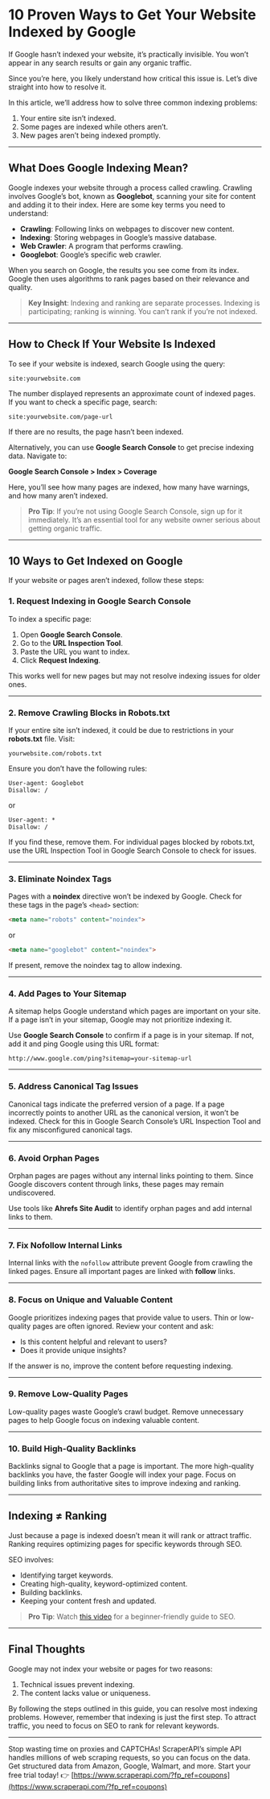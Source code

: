 
# 10 Proven Ways to Get Your Website Indexed by Google

If Google hasn’t indexed your website, it’s practically invisible. You won’t appear in any search results or gain any organic traffic.

Since you’re here, you likely understand how critical this issue is. Let’s dive straight into how to resolve it.

In this article, we’ll address how to solve three common indexing problems:

1. Your entire site isn’t indexed.
2. Some pages are indexed while others aren’t.
3. New pages aren’t being indexed promptly.

---

## What Does Google Indexing Mean?

Google indexes your website through a process called crawling. Crawling involves Google’s bot, known as **Googlebot**, scanning your site for content and adding it to their index. Here are some key terms you need to understand:

- **Crawling**: Following links on webpages to discover new content.
- **Indexing**: Storing webpages in Google’s massive database.
- **Web Crawler**: A program that performs crawling.
- **Googlebot**: Google’s specific web crawler.

When you search on Google, the results you see come from its index. Google then uses algorithms to rank pages based on their relevance and quality.

> **Key Insight**: Indexing and ranking are separate processes. Indexing is participating; ranking is winning. You can’t rank if you’re not indexed.

---

## How to Check If Your Website Is Indexed

To see if your website is indexed, search Google using the query:

```plaintext
site:yourwebsite.com
```

The number displayed represents an approximate count of indexed pages. If you want to check a specific page, search:

```plaintext
site:yourwebsite.com/page-url
```

If there are no results, the page hasn’t been indexed.

Alternatively, you can use **Google Search Console** to get precise indexing data. Navigate to:

**Google Search Console > Index > Coverage**

Here, you’ll see how many pages are indexed, how many have warnings, and how many aren’t indexed.

> **Pro Tip**: If you’re not using Google Search Console, sign up for it immediately. It’s an essential tool for any website owner serious about getting organic traffic.

---

## 10 Ways to Get Indexed on Google

If your website or pages aren’t indexed, follow these steps:

### 1. Request Indexing in Google Search Console

To index a specific page:

1. Open **Google Search Console**.
2. Go to the **URL Inspection Tool**.
3. Paste the URL you want to index.
4. Click **Request Indexing**.

This works well for new pages but may not resolve indexing issues for older ones.

---

### 2. Remove Crawling Blocks in Robots.txt

If your entire site isn’t indexed, it could be due to restrictions in your **robots.txt** file. Visit:

`yourwebsite.com/robots.txt`

Ensure you don’t have the following rules:

```plaintext
User-agent: Googlebot
Disallow: /
```

or

```plaintext
User-agent: *
Disallow: /
```

If you find these, remove them. For individual pages blocked by robots.txt, use the URL Inspection Tool in Google Search Console to check for issues.

---

### 3. Eliminate Noindex Tags

Pages with a **noindex** directive won’t be indexed by Google. Check for these tags in the page’s `<head>` section:

```html
<meta name="robots" content="noindex">
```

or

```html
<meta name="googlebot" content="noindex">
```

If present, remove the noindex tag to allow indexing.

---

### 4. Add Pages to Your Sitemap

A sitemap helps Google understand which pages are important on your site. If a page isn’t in your sitemap, Google may not prioritize indexing it.

Use **Google Search Console** to confirm if a page is in your sitemap. If not, add it and ping Google using this URL format:

```plaintext
http://www.google.com/ping?sitemap=your-sitemap-url
```

---

### 5. Address Canonical Tag Issues

Canonical tags indicate the preferred version of a page. If a page incorrectly points to another URL as the canonical version, it won’t be indexed. Check for this in Google Search Console’s URL Inspection Tool and fix any misconfigured canonical tags.

---

### 6. Avoid Orphan Pages

Orphan pages are pages without any internal links pointing to them. Since Google discovers content through links, these pages may remain undiscovered.

Use tools like **Ahrefs Site Audit** to identify orphan pages and add internal links to them.

---

### 7. Fix Nofollow Internal Links

Internal links with the `nofollow` attribute prevent Google from crawling the linked pages. Ensure all important pages are linked with **follow** links.

---

### 8. Focus on Unique and Valuable Content

Google prioritizes indexing pages that provide value to users. Thin or low-quality pages are often ignored. Review your content and ask:

- Is this content helpful and relevant to users?
- Does it provide unique insights?

If the answer is no, improve the content before requesting indexing.

---

### 9. Remove Low-Quality Pages

Low-quality pages waste Google’s crawl budget. Remove unnecessary pages to help Google focus on indexing valuable content.

---

### 10. Build High-Quality Backlinks

Backlinks signal to Google that a page is important. The more high-quality backlinks you have, the faster Google will index your page. Focus on building links from authoritative sites to improve indexing and ranking.

---

## Indexing ≠ Ranking

Just because a page is indexed doesn’t mean it will rank or attract traffic. Ranking requires optimizing pages for specific keywords through SEO.

SEO involves:

- Identifying target keywords.
- Creating high-quality, keyword-optimized content.
- Building backlinks.
- Keeping your content fresh and updated.

> **Pro Tip**: Watch [this video](https://www.youtube.com/watch?v=DvwS7cV9GmQ) for a beginner-friendly guide to SEO.

---

## Final Thoughts

Google may not index your website or pages for two reasons:

1. Technical issues prevent indexing.
2. The content lacks value or uniqueness.

By following the steps outlined in this guide, you can resolve most indexing problems. However, remember that indexing is just the first step. To attract traffic, you need to focus on SEO to rank for relevant keywords.

---

Stop wasting time on proxies and CAPTCHAs! ScraperAPI’s simple API handles millions of web scraping requests, so you can focus on the data. Get structured data from Amazon, Google, Walmart, and more. Start your free trial today! 👉 [https://www.scraperapi.com/?fp_ref=coupons](https://www.scraperapi.com/?fp_ref=coupons)
